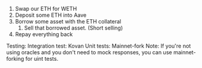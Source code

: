 1. Swap our ETH for WETH
2. Deposit some ETH into Aave
3. Borrow some asset with the ETH collateral
    1. Sell that borrowed asset. (Short selling)
4. Repay everything back


Testing:
Integration test: Kovan
Unit tests: Mainnet-fork
    Note: If you're not using oracles and you don't need to mock responses, you can use mainnet-forking for uint tests.